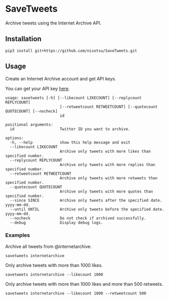 # SaveTweets
Archive tweets using the Internet Archive API.

## Installation
```
pip3 install git+https://github.com/nisotsu/SaveTweets.git
```
## Usage
Create an Internet Archive account and get API keys.

You can get your API key [here](https://archive.org/account/s3.php).

```
usage: savetweets [-h] [--likecount LIKECOUNT] [--replycount REPLYCOUNT]
                        [--retweetcount RETWEETCOUNT] [--quotecount QUOTECOUNT] [--nocheck]
                        id
```
```
positional arguments:
  id                    Twitter ID you want to archive.

options:
  -h, --help            show this help message and exit
  --likecount LIKECOUNT
                        Archive only tweets with more likes than specified number.
  --replycount REPLYCOUNT
                        Archive only tweets with more replies than specified number.
  --retweetcount RETWEETCOUNT
                        Archive only tweets with more retweets than specified number.
  --quotecount QUOTECOUNT
                        Archive only tweets with more quotes than specified number.
  --since SINCE         Archive only tweets after the specified date. yyyy-mm-dd.
  --until UNTIL         Archive only tweets before the specified date. yyyy-mm-dd.
  --nocheck             Do not check if archived successfully.
  --debug               Display debug logs.
```

### Examples
Archive all tweets from @internetarchive.
```
savetweets internetarchive
```
Only archive tweets with more than 1000 likes.
```
savetweets internetarchive --likecount 1000
```
Only archive tweets with more than 1000 likes and more than 500 retweets.
```
savetweets internetarchive --likecount 1000 --retweetcount 500
```
